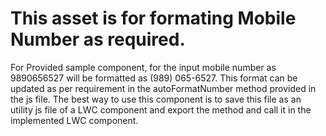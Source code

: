 # This asset is for formating Mobile Number as required.
For Provided sample component, for the input mobile number as 9890656527 will be formatted as (989) 065-6527. 
This format can be updated as per requirement in the autoFormatNumber method provided in the js file. 
The best way to use this component is to save this file as an utility js file of a LWC component and export the method and call it in the implemented LWC component.
